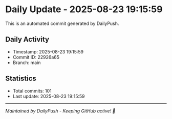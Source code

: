 # Daily Update - 2025-08-23 19:15:59

This is an automated commit generated by DailyPush.

## Daily Activity
- Timestamp: 2025-08-23 19:15:59
- Commit ID: 22926a65
- Branch: main

## Statistics
- Total commits: 101
- Last update: 2025-08-23 19:15:59

---
*Maintained by DailyPush - Keeping GitHub active! 🚀*
